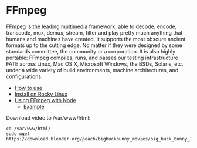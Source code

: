 # FFmpeg

[FFmpeg](https://www.ffmpeg.org/about.html) is the leading multimedia framework, able to decode, encode, transcode, mux, demux, stream, filter and play
pretty much anything that humans and machines have created. It supports the most obscure ancient formats up to the
cutting edge. No matter if they were designed by some standards committee, the community or a corporation. It is also
highly portable: FFmpeg compiles, runs, and passes our testing infrastructure FATE across Linux, Mac OS X, Microsoft
Windows, the BSDs, Solaris, etc. under a wide variety of build environments, machine architectures, and configurations.

- [How to use](https://shotstack.io/learn/how-to-use-ffmpeg/)
- [Install on Rocky Linux](https://markaicode.com/how-to-install-ffmpeg-on-rocky-linux-9-almalinux-9/)
- [Using FFmpeg with Node](https://www.npmjs.com/package/fluent-ffmpeg)
    - [Example](https://github.com/ilkkamtk/hybrid-upload-server/blob/main/src/utils/getVideoThumbnail.ts)


Download video to /var/www/html:
```shell
cd /var/www/html/
sudo wget https://download.blender.org/peach/bigbuckbunny_movies/big_buck_bunny_1080p_h264.mov
```